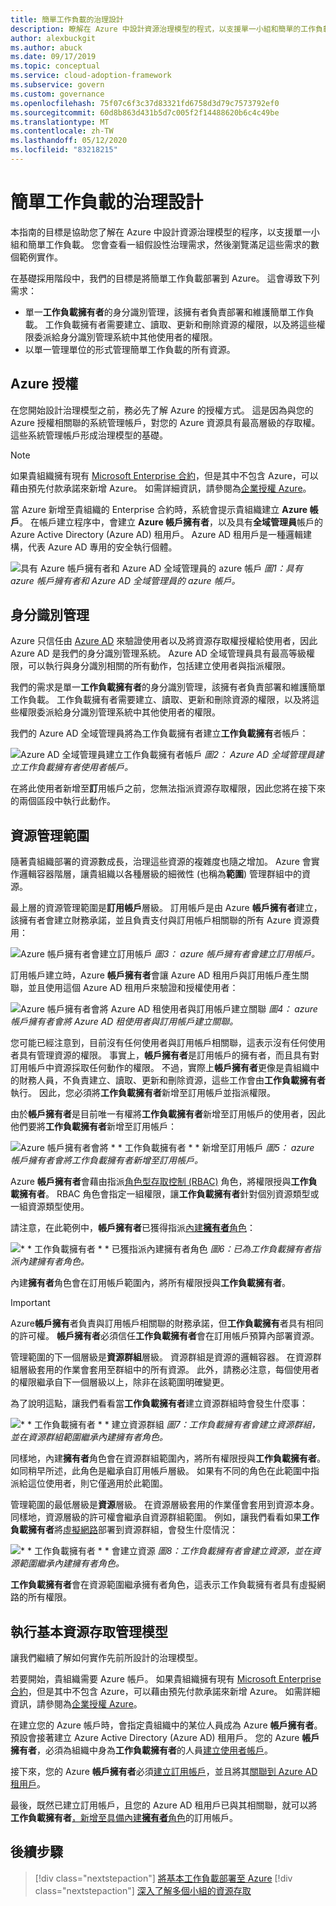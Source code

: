 ```yaml
---
title: 簡單工作負載的治理設計
description: 瞭解在 Azure 中設計資源治理模型的程式，以支援單一小組和簡單的工作負載。
author: alexbuckgit
ms.author: abuck
ms.date: 09/17/2019
ms.topic: conceptual
ms.service: cloud-adoption-framework
ms.subservice: govern
ms.custom: governance
ms.openlocfilehash: 75f07c6f3c37d83321fd6758d3d79c7573792ef0
ms.sourcegitcommit: 60d8b863d431b5d7c005f2f14488620b6c4c49be
ms.translationtype: MT
ms.contentlocale: zh-TW
ms.lasthandoff: 05/12/2020
ms.locfileid: "83218215"
---
```

# <a name="governance-design-for-a-simple-workload"></a>簡單工作負載的治理設計

本指南的目標是協助您了解在 Azure 中設計資源治理模型的程序，以支援單一小組和簡單工作負載。 您會查看一組假設性治理需求，然後瀏覽滿足這些需求的數個範例實作。

在基礎採用階段中，我們的目標是將簡單工作負載部署到 Azure。 這會導致下列需求：

- 單一**工作負載擁有者**的身分識別管理，該擁有者負責部署和維護簡單工作負載。 工作負載擁有者需要建立、讀取、更新和刪除資源的權限，以及將這些權限委派給身分識別管理系統中其他使用者的權限。
- 以單一管理單位的形式管理簡單工作負載的所有資源。

## <a name="azure-licensing"></a>Azure 授權

在您開始設計治理模型之前，務必先了解 Azure 的授權方式。 這是因為與您的 Azure 授權相關聯的系統管理帳戶，對您的 Azure 資源具有最高層級的存取權。 這些系統管理帳戶形成治理模型的基礎。

> [!NOTE]
> 如果貴組織擁有現有 [Microsoft Enterprise 合約](https://www.microsoft.com/licensing/licensing-programs/enterprise)，但是其中不包含 Azure，可以藉由預先付款承諾來新增 Azure。 如需詳細資訊，請參閱為[企業授權 Azure](https://azure.microsoft.com/pricing/enterprise-agreement)。

當 Azure 新增至貴組織的 Enterprise 合約時，系統會提示貴組織建立 **Azure 帳戶**。 在帳戶建立程序中，會建立 **Azure 帳戶擁有者**，以及具有**全域管理員**帳戶的 Azure Active Directory (Azure AD) 租用戶。 Azure AD 租用戶是一種邏輯建構，代表 Azure AD 專用的安全執行個體。

![具有 Azure 帳戶擁有者和 Azure AD 全域管理員的 azure 帳戶 ](../../_images/govern/design/governance-3-0.png)
 _圖1：具有 azure 帳戶擁有者和 Azure AD 全域管理員的 azure 帳戶。_

## <a name="identity-management"></a>身分識別管理

Azure 只信任由 [Azure AD](https://docs.microsoft.com/azure/active-directory) 來驗證使用者以及將資源存取權授權給使用者，因此 Azure AD 是我們的身分識別管理系統。 Azure AD 全域管理員具有最高等級權限，可以執行與身分識別相關的所有動作，包括建立使用者與指派權限。

我們的需求是單一**工作負載擁有者**的身分識別管理，該擁有者負責部署和維護簡單工作負載。 工作負載擁有者需要建立、讀取、更新和刪除資源的權限，以及將這些權限委派給身分識別管理系統中其他使用者的權限。

我們的 Azure AD 全域管理員將為工作負載擁有者建立**工作負載擁有**者帳戶：

![Azure AD 全域管理員建立工作負載擁有者帳戶 ](../../_images/govern/design/governance-1-2.png)
 _圖2： Azure AD 全域管理員建立工作負載擁有者使用者帳戶。_

在將此使用者新增至**訂**用帳戶之前，您無法指派資源存取權限，因此您將在接下來的兩個區段中執行此動作。

## <a name="resource-management-scope"></a>資源管理範圍

隨著貴組織部署的資源數成長，治理這些資源的複雜度也隨之增加。 Azure 會實作邏輯容器階層，讓貴組織以各種層級的細微性 (也稱為**範圍**) 管理群組中的資源。

最上層的資源管理範圍是**訂用帳戶**層級。 訂用帳戶是由 Azure **帳戶擁有者**建立，該擁有者會建立財務承諾，並且負責支付與訂用帳戶相關聯的所有 Azure 資源費用：

![Azure 帳戶擁有者會建立訂用帳戶 ](../../_images/govern/design/governance-1-3.png)
 _圖3： azure 帳戶擁有者會建立訂用帳戶。_

訂用帳戶建立時，Azure **帳戶擁有者**會讓 Azure AD 租用戶與訂用帳戶產生關聯，並且使用這個 Azure AD 租用戶來驗證和授權使用者：

![Azure 帳戶擁有者會將 Azure AD 租使用者與訂用帳戶建立關聯 ](../../_images/govern/design/governance-1-4.png)
 _圖4： azure 帳戶擁有者會將 Azure AD 租使用者與訂用帳戶建立關聯。_

您可能已經注意到，目前沒有任何使用者與訂用帳戶相關聯，這表示沒有任何使用者具有管理資源的權限。 事實上，**帳戶擁有者**是訂用帳戶的擁有者，而且具有對訂用帳戶中資源採取任何動作的權限。 不過，實際上**帳戶擁有者**更像是貴組織中的財務人員，不負責建立、讀取、更新和刪除資源，這些工作會由**工作負載擁有者**執行。 因此，您必須將**工作負載擁有者**新增至訂用帳戶並指派權限。

由於**帳戶擁有者**是目前唯一有權將**工作負載擁有者**新增至訂用帳戶的使用者，因此他們要將**工作負載擁有者**新增至訂用帳戶：

![Azure 帳戶擁有者會將 * * 工作負載擁有者 * * 新增至訂用帳戶 ](../../_images/govern/design/governance-1-5.png)
 _圖5： azure 帳戶擁有者會將工作負載擁有者新增至訂用帳戶。_

Azure **帳戶擁有者**會藉由指派[角色型存取控制 (RBAC)](https://docs.microsoft.com/azure/role-based-access-control) 角色，將權限授與**工作負載擁有者**。 RBAC 角色會指定一組權限，讓**工作負載擁有者**針對個別資源類型或一組資源類型使用。

請注意，在此範例中，**帳戶擁有者**已獲得指派[內建**擁有者**角色](https://docs.microsoft.com/azure/role-based-access-control/built-in-roles#owner)：

![* * 工作負載擁有者 * * 已獲指派內建擁有者角色 ](../../_images/govern/design/governance-1-6.png)
 _圖6：已為工作負載擁有者指派內建擁有者角色。_

內建**擁有者**角色會在訂用帳戶範圍內，將所有權限授與**工作負載擁有者**。

> [!IMPORTANT]
> Azure**帳戶擁有**者負責與訂用帳戶相關聯的財務承諾，但**工作負載擁有**者具有相同的許可權。 **帳戶擁有者**必須信任**工作負載擁有者**會在訂用帳戶預算內部署資源。

管理範圍的下一個層級是**資源群組**層級。 資源群組是資源的邏輯容器。 在資源群組層級套用的作業會套用至群組中的所有資源。 此外，請務必注意，每個使用者的權限繼承自下一個層級以上，除非在該範圍明確變更。

為了說明這點，讓我們看看當**工作負載擁有者**建立資源群組時會發生什麼事：

![* * 工作負載擁有者 * * 建立資源群組 ](../../_images/govern/design/governance-1-7.png)
 _圖7：工作負載擁有者會建立資源群組，並在資源群組範圍繼承內建擁有者角色。_

同樣地，內建**擁有者**角色會在資源群組範圍內，將所有權限授與**工作負載擁有者**。 如同稍早所述，此角色是繼承自訂用帳戶層級。 如果有不同的角色在此範圍中指派給這位使用者，則它僅適用於此範圍。

管理範圍的最低層級是**資源**層級。 在資源層級套用的作業僅會套用到資源本身。 同樣地，資源層級的許可權會繼承自資源群組範圍。 例如，讓我們看看如果**工作負載擁有者**將[虛擬網路](https://docs.microsoft.com/azure/virtual-network/virtual-networks-overview)部署到資源群組，會發生什麼情況：

![* * 工作負載擁有者 * * 會建立資源 ](../../_images/govern/design/governance-1-8.png)
 _圖8：工作負載擁有者會建立資源，並在資源範圍繼承內建擁有者角色。_

**工作負載擁有者**會在資源範圍繼承擁有者角色，這表示工作負載擁有者具有虛擬網路的所有權限。

## <a name="implement-the-basic-resource-access-management-model"></a>執行基本資源存取管理模型

讓我們繼續了解如何實作先前所設計的治理模型。

若要開始，貴組織需要 Azure 帳戶。 如果貴組織擁有現有 [Microsoft Enterprise 合約](https://www.microsoft.com/licensing/licensing-programs/enterprise)，但是其中不包含 Azure，可以藉由預先付款承諾來新增 Azure。 如需詳細資訊，請參閱為[企業授權 Azure](https://azure.microsoft.com/pricing/enterprise-agreement)。

在建立您的 Azure 帳戶時，會指定貴組織中的某位人員成為 Azure **帳戶擁有者**。 預設會接著建立 Azure Active Directory (Azure AD) 租用戶。 您的 Azure **帳戶擁有者**，必須為組織中身為**工作負載擁有者**的人員[建立使用者帳戶](https://docs.microsoft.com/azure/active-directory/add-users-azure-active-directory)。

接下來，您的 Azure **帳戶擁有者**必須[建立訂用帳戶](https://docs.microsoft.com/partner-center/create-a-new-subscription)，並且將其[關聯到 Azure AD 租用戶](https://docs.microsoft.com/azure/active-directory/fundamentals/active-directory-how-subscriptions-associated-directory)。

最後，既然已建立訂用帳戶，且您的 Azure AD 租用戶已與其相關聯，就可以將**工作負載擁有者**[，新增至具備內建**擁有者**角色](https://docs.microsoft.com/azure/billing/billing-add-change-azure-subscription-administrator#to-assign-a-user-as-an-administrator)的訂用帳戶。

## <a name="next-steps"></a>後續步驟

> [!div class="nextstepaction"]
> [將基本工作負載部署至 Azure](../../infrastructure/virtual-machines/basic-workload.md)
> [!div class="nextstepaction"]
> [深入了解多個小組的資源存取](./governance-multiple-teams.md)
